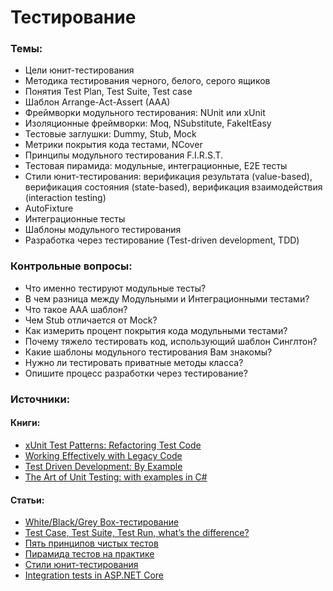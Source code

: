 # Тестирование

### Темы:

* Цели юнит-тестирования
* Методика тестирования черного, белого, серого ящиков
* Понятия Test Plan, Test Suite, Test case
* Шаблон Arrange-Act-Assert \(AAA\)
* Фреймворки модульного тестирования: NUnit или xUnit
* Изоляционные фреймворки: Moq, NSubstitute, FakeItEasy
* Тестовые заглушки: Dummy, Stub, Mock
* Метрики покрытия кода тестами, NCover
* Принципы модульного тестирования F.I.R.S.T.
* Тестовая пирамида: модульные, интеграционные, E2E тесты
* Стили юнит-тестирования: верификация результата \(value-based\), верификация состояния \(state-based\), верификация взаимодействия \(interaction testing\)
* AutoFixture
* Интеграционные тесты
* Шаблоны модульного тестирования
* Разработка через тестирование \(Test-driven development, TDD\)

### Контрольные вопросы:

* Что именно тестируют модульные тесты?
* В чем разница между Модульными и Интеграционными тестами?
* Что такое AAA шаблон?
* Чем Stub отличается от Mock?
* Как измерить процент покрытия кода модульными тестами?
* Почему тяжело тестировать код, использующий шаблон Синглтон?
* Какие шаблоны модульного тестирования Вам знакомы?
* Нужно ли тестировать приватные методы класса?
* Опишите процесс разработки через тестирование?

### Источники:

#### Книги:

* [xUnit Test Patterns: Refactoring Test Code](https://www.amazon.com/xUnit-Test-Patterns-Refactoring-Code/dp/0131495054)
* [Working Effectively with Legacy Code](https://www.amazon.com/Working-Effectively-Legacy-Michael-Feathers/dp/0131177052)
* [Test Driven Development: By Example](https://www.amazon.com/Test-Driven-Development-Kent-Beck/dp/0321146530)
* [The Art of Unit Testing: with examples in C\#](https://www.amazon.com/Art-Unit-Testing-examples/dp/1617290890)

#### Статьи:

* [White/Black/Grey Box-тестирование](https://qalight.com.ua/baza-znaniy/white-black-grey-box-testirovanie/)
* [Test Case, Test Suite, Test Run, what’s the difference?](https://www.testmonitor.com/blog/test-case-test-suite-test-run-whats-the-difference)
* [Пять принципов чистых тестов](http://sergeyteplyakov.blogspot.com/2010/06/first-principles.html)
* [Пирамида тестов на практике](https://habr.com/ru/post/358950/)
* [Стили юнит-тестирования](https://enterprisecraftsmanship.com/posts/styles-of-unit-testing/)
* [Integration tests in ASP.NET Core](https://docs.microsoft.com/en-us/aspnet/core/test/integration-tests?view=aspnetcore-3.1)



